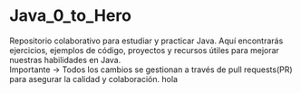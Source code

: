 # Java_0_to_Hero
Repositorio colaborativo para estudiar y practicar Java. Aquí encontrarás ejercicios, ejemplos de código, proyectos y recursos útiles para mejorar nuestras habilidades en Java. <br>
Importante -> Todos los cambios se gestionan a través de pull requests(PR) para asegurar la calidad y colaboración.
hola
